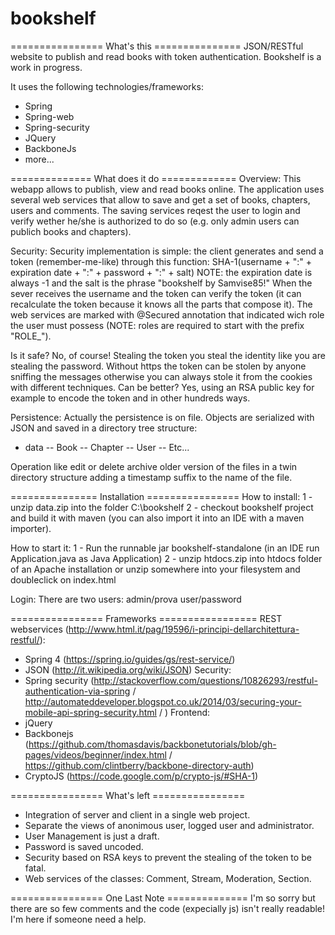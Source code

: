 # bookshelf

================ What's this ===============
JSON/RESTful website to publish and read books with token authentication.
Bookshelf is a work in progress.

It uses the following technologies/frameworks:
- Spring
- Spring-web
- Spring-security
- JQuery
- BackboneJs
- more...

============== What does it do =============
Overview:
This webapp allows to publish, view and read books online.
The application uses several web services that allow to save and get a set of books, chapters, users and comments.
The saving services reqest the user to login and verify wether he/she is authorized to do so (e.g. only admin users can publich books and chapters).

Security:
Security implementation is simple: the client generates and send a token (remember-me-like) through this function:
		SHA-1(username + ":" + expiration date + ":" + password + ":" + salt)
NOTE: the expiration date is always -1 and the salt is the phrase "bookshelf by Samvise85!"
When the sever receives the username and the token can verify the token (it can recalculate the token because it knows all the parts that compose it).
The web services are marked with @Secured annotation that indicated wich role the user must possess (NOTE: roles are required to start with the prefix "ROLE_").

Is it safe? No, of course! Stealing the token you steal the identity like you are stealing the password. Without https the token can be stolen by anyone sniffing the messages otherwise you can always stole it from the cookies with different techniques.
Can be better? Yes, using an RSA public key for example to encode the token and in other hundreds ways.

Persistence:
Actually the persistence is on file. Objects are serialized with JSON and saved in a directory tree structure:
- data
-- Book
-- Chapter
-- User
-- Etc...

Operation like edit or delete archive older version of the files in a twin directory structure adding a timestamp suffix to the name of the file.

=============== Installation ================
How to install:
1 - unzip data.zip into the folder C:\bookshelf
2 - checkout bookshelf project and build it with maven (you can also import it into an IDE with a maven importer).

How to start it:
1 - Run the runnable jar bookshelf-standalone (in an IDE run Application.java as Java Application)
2 - unzip htdocs.zip into htdocs folder of an Apache installation or unzip somewhere into your filesystem and doubleclick on index.html

Login:
There are two users:
admin/prova
user/password

================ Frameworks =================
REST webservices (http://www.html.it/pag/19596/i-principi-dellarchitettura-restful/):
- Spring 4 (https://spring.io/guides/gs/rest-service/)
- JSON (http://it.wikipedia.org/wiki/JSON)
Security:
- Spring security (http://stackoverflow.com/questions/10826293/restful-authentication-via-spring / http://automateddeveloper.blogspot.co.uk/2014/03/securing-your-mobile-api-spring-security.html / )
Frontend:
- jQuery
- Backbonejs (https://github.com/thomasdavis/backbonetutorials/blob/gh-pages/videos/beginner/index.html / https://github.com/clintberry/backbone-directory-auth)
- CryptoJS (https://code.google.com/p/crypto-js/#SHA-1)

================ What's left ================
- Integration of server and client in a single web project.
- Separate the views of anonimous user, logged user and administrator.
- User Management is just a draft.
- Password is saved uncoded.
- Security based on RSA keys to prevent the stealing of the token to be fatal.
- Web services of the classes: Comment, Stream, Moderation, Section.

================ One Last Note ==============
I'm so sorry but there are so few comments and the code (expecially js) isn't really readable!
I'm here if someone need a help.
